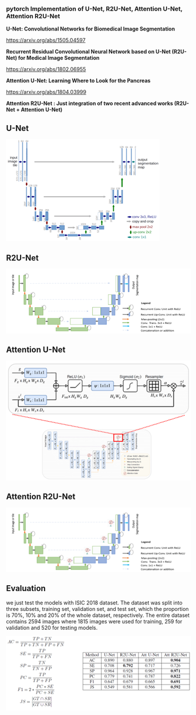 ### pytorch Implementation of U-Net, R2U-Net, Attention U-Net, Attention R2U-Net


**U-Net: Convolutional Networks for Biomedical Image Segmentation**

https://arxiv.org/abs/1505.04597

**Recurrent Residual Convolutional Neural Network based on U-Net (R2U-Net) for Medical Image Segmentation**

https://arxiv.org/abs/1802.06955

**Attention U-Net: Learning Where to Look for the Pancreas**

https://arxiv.org/abs/1804.03999

**Attention R2U-Net : Just integration of two recent advanced works (R2U-Net + Attention U-Net)**


## U-Net
![U-Net](/img/U-Net.png)


## R2U-Net
![R2U-Net](/img/R2U-Net.png)

## Attention U-Net
![AttU-Net](/img/AttU-Net.png)

## Attention R2U-Net
![AttR2U-Net](/img/AttR2U-Net.png)

## Evaluation
we just test the models with ISIC 2018 dataset. The dataset was split into three subsets, training set, validation set, and test set, which the proportion is 70%, 10% and 20% of the whole dataset, respectively. The entire dataset contains 2594 images where 1815 images were used
for training, 259 for validation and 520 for testing models.

![evaluation](/img/Evaluation.png)
